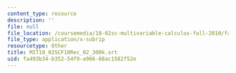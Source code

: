 ```yaml
---
content_type: resource
description: ''
file: null
file_location: /coursemedia/18-02sc-multivariable-calculus-fall-2010/fa493b34b35254f9a96668ac1582f52e_MIT18_02SCF10Rec_02_300k.vtt
file_type: application/x-subrip
resourcetype: Other
title: MIT18_02SCF10Rec_02_300k.srt
uid: fa493b34-b352-54f9-a966-68ac1582f52e
---
```

